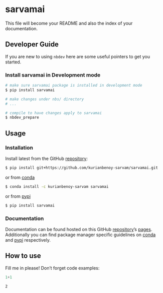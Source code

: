 # sarvamai


<!-- WARNING: THIS FILE WAS AUTOGENERATED! DO NOT EDIT! -->

This file will become your README and also the index of your
documentation.

## Developer Guide

If you are new to using `nbdev` here are some useful pointers to get you
started.

### Install sarvamai in Development mode

``` sh
# make sure sarvamai package is installed in development mode
$ pip install sarvamai

# make changes under nbs/ directory
# ...

# compile to have changes apply to sarvamai
$ nbdev_prepare
```

## Usage

### Installation

Install latest from the GitHub
[repository](https://github.com/kurianbenoy-sarvam/sarvamai):

``` sh
$ pip install git+https://github.com/kurianbenoy-sarvam/sarvamai.git
```

or from [conda](https://anaconda.org/kurianbenoy-sarvam/sarvamai)

``` sh
$ conda install -c kurianbenoy-sarvam sarvamai
```

or from [pypi](https://pypi.org/project/sarvamai/)

``` sh
$ pip install sarvamai
```

### Documentation

Documentation can be found hosted on this GitHub
[repository](https://github.com/kurianbenoy-sarvam/sarvamai)’s
[pages](https://kurianbenoy-sarvam.github.io/sarvamai/). Additionally
you can find package manager specific guidelines on
[conda](https://anaconda.org/kurianbenoy-sarvam/sarvamai) and
[pypi](https://pypi.org/project/sarvamai/) respectively.

## How to use

Fill me in please! Don’t forget code examples:

``` python
1+1
```

    2
